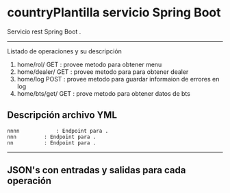 ﻿countryPlantilla servicio Spring Boot
====================

Servicio rest Spring Boot .
- - -
	
Listado de operaciones y su descripción

1. home/rol/		GET		:	provee metodo para obtener menu
2. home/dealer/		GET     :	provee metodo para para obtener dealer
3. home/log			POST	:	provee metodo para guardar informaion de errores en log
4. home/bts/get/	GET		:	prove metodo para obtener datos de bts


	
## Descripción archivo YML

	nnnn			: Endpoint para .
	nnn			: Endpoint para .
	nn			: Endpoint para .
- -  -


## JSON's con entradas y salidas para cada operación


